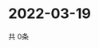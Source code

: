 # 2022-03-19
  共 0条

  <!-- BEGIN -->
  <!-- 最后更新时间Sat Mar 19 2022 03:04:58 GMT+0000 (Coordinated Universal Time) -->
  
  <!-- END -->
  
  
